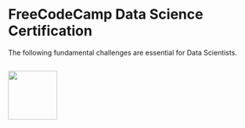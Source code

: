 # FreeCodeCamp Data Science Certification

The following fundamental challenges are essential for Data Scientists.

## <img src= "https://external-content.duckduckgo.com/iu/?u=https%3A%2F%2Ftse4.mm.bing.net%2Fth%3Fid%3DOIP.4G-eqDop5pv8GzZurkmb0wHaHa%26pid%3DApi&f=1" width="100"/>
